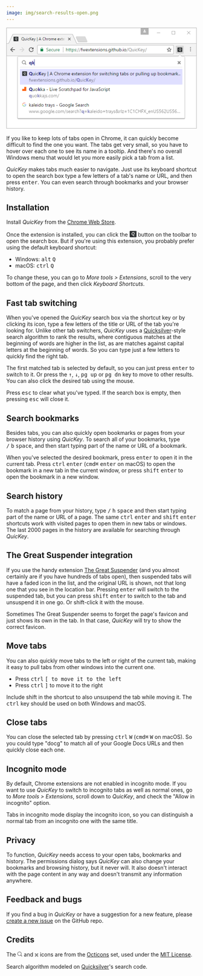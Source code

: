 ```yaml
---
image: img/search-results-open.png
---
```


![QuicKey search results](img/search-results-open.png)

If you like to keep lots of tabs open in Chrome, it can quickly become difficult to find the one you want.  The tabs get very small, so you have to hover over each one to see its name in a tooltip.  And there's no overall Windows menu that would let you more easily pick a tab from a list.

*QuicKey* makes tabs much easier to navigate.  Just use its keyboard shortcut to open the search box type a few letters of a tab's name or URL, and then press <kbd>enter</kbd>.  You can even search through bookmarks and your browser history.


## Installation

Install *QuicKey* from the [Chrome Web Store](https://chrome.google.com/webstore/detail/quickey-–-the-quick-tab-s/ldlghkoiihaelfnggonhjnfiabmaficg).

Once the extension is installed, you can click the <img src="img/icon-38.png" style="height: 19px; vertical-align: text-bottom;"> button on the toolbar to open the search box.  But if you're using this extension, you probably prefer using the default keyboard shortcut:

  * Windows: <kbd>alt</kbd>&nbsp;<kbd>Q</kbd>
  * macOS: <kbd>ctrl</kbd>&nbsp;<kbd>Q</kbd>

To change these, you can go to *More tools > Extensions*, scroll to the very bottom of the page, and then click *Keyboard Shortcuts*.


## Fast tab switching

When you've opened the *QuicKey* search box via the shortcut key or by clicking its icon, type a few letters of the title or URL of the tab you're looking for.  Unlike other tab switchers, *QuicKey* uses a [Quicksilver](https://github.com/quicksilver/Quicksilver)-style search algorithm to rank the results, where contiguous matches at the beginning of words are higher in the list, as are matches against capital letters at the beginning of words.  So you can type just a few letters to quickly find the right tab.

The first matched tab is selected by default, so you can just press <kbd>enter</kbd> to switch to it.  Or press the <kbd>&#8593;</kbd>, <kbd>&#8595;</kbd>, <kbd>pg up</kbd> or <kbd>pg dn</kbd> key to move to other results.  You can also click the desired tab using the mouse.

Press <kbd>esc</kbd> to clear what you've typed.  If the search box is empty, then pressing <kbd>esc</kbd> will close it.


## Search bookmarks

Besides tabs, you can also quickly open bookmarks or pages from your browser history using *QuicKey*.  To search all of your bookmarks, type <kbd>/</kbd>&nbsp;<kbd>b</kbd>&nbsp;<kbd>space</kbd>, and then start typing part of the name or URL of a bookmark.

When you've selected the desired bookmark, press <kbd>enter</kbd> to open it in the current tab.  Press <kbd>ctrl</kbd>&nbsp;<kbd>enter</kbd> (<kbd>cmd⌘</kbd>&nbsp;<kbd>enter</kbd> on macOS) to open the bookmark in a new tab in the current window, or press <kbd>shift</kbd>&nbsp;<kbd>enter</kbd> to open the bookmark in a new window.


## Search history

To match a page from your history, type <kbd>/</kbd>&nbsp;<kbd>h</kbd>&nbsp;<kbd>space</kbd> and then start typing part of the name or URL of a page.  The same <kbd>ctrl</kbd>&nbsp;<kbd>enter</kbd> and <kbd>shift</kbd>&nbsp;<kbd>enter</kbd> shortcuts work with visited pages to open them in new tabs or windows.  The last 2000 pages in the history are available for searching through *QuicKey*.


## The Great Suspender integration

If you use the handy extension [The Great Suspender](https://chrome.google.com/webstore/detail/the-great-suspender/klbibkeccnjlkjkiokjodocebajanakg?hl=en) (and you almost certainly are if you have hundreds of tabs open), then suspended tabs will have a faded icon in the list, and the original URL is shown, not that long one that you see in the location bar.  Pressing <kbd>enter</kbd> will switch to the suspended tab, but you can press <kbd>shift</kbd>&nbsp;<kbd>enter</kbd> to switch to the tab and unsuspend it in one go. Or shift-click it with the mouse.

Sometimes The Great Suspender seems to forget the page's favicon and just shows its own in the tab.  In that case, *QuicKey* will try to show the correct favicon.


## Move tabs

You can also quickly move tabs to the left or right of the current tab, making it easy to pull tabs from other windows into the current one.

  * Press <kbd>ctrl</kbd>&nbsp;<kbd>[<kbd> to move it to the left
  * Press <kbd>ctrl</kbd>&nbsp;<kbd>]</kbd> to move it to the right

Include shift in the shortcut to also unsuspend the tab while moving it.  The <kbd>ctrl</kbd> key should be used on both Windows and macOS.


## Close tabs

You can close the selected tab by pressing <kbd>ctrl</kbd>&nbsp;<kbd>W</kbd> (<kbd>cmd⌘</kbd>&nbsp;<kbd>W</kbd> on macOS).  So you could type "docg" to match all of your Google Docs URLs and then quickly close each one.


## Incognito mode

By default, Chrome extensions are not enabled in incognito mode.  If you want to use *QuicKey* to switch to incognito tabs as well as normal ones, go to *More tools > Extensions*, scroll down to *QuicKey*, and check the "Allow in incognito" option.

Tabs in incognito mode display the incognito icon, so you can distinguish a normal tab from an incognito one with the same title.


## Privacy

To function, *QuicKey* needs access to your open tabs, bookmarks and history.  The permissions dialog says *QuicKey* can also change your bookmarks and browsing history, but it never will.  It also doesn't interact with the page content in any way and doesn't transmit any information anywhere.


## Feedback and bugs

If you find a bug in *QuicKey* or have a suggestion for a new feature, please [create a new issue](https://github.com/fwextensions/QuicKey/issues) on the GitHub repo.


## Credits

The <img src="img/search.svg" style="height: 13px"> and <img src="img/clear.svg" style="height: 16px; vertical-align: middle;"> icons are from the [Octicons](https://octicons.github.com/) set, used under the [MIT License](http://opensource.org/licenses/MIT).

Search algorithm modeled on [Quicksilver](https://github.com/quicksilver/Quicksilver/blob/master/Quicksilver/Code-QuickStepCore/QSense.m)'s search code.

